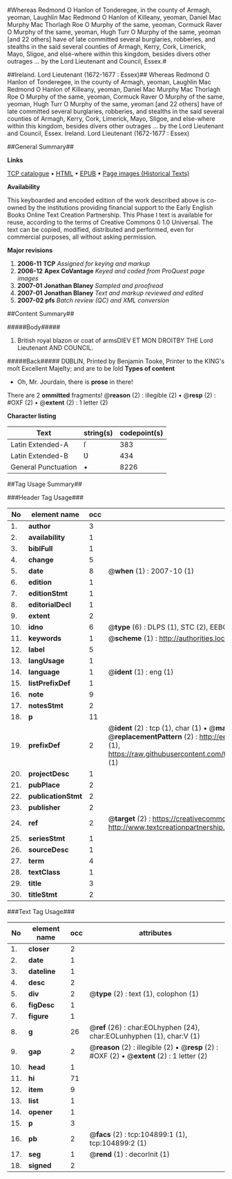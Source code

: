 #Whereas Redmond O Hanlon of Tonderegee, in the county of Armagh, yeoman, Laughlin Mac Redmond O Hanlon of Killeany, yeoman, Daniel Mac Murphy Mac Thorlagh Roe O Murphy of the same, yeoman, Cormuck Raver O Murphy of the same, yeoman, Hugh Turr O Murphy of the same, yeoman [and 22 others] have of late committed several burglaries, robberies, and stealths in the said several counties of Armagh, Kerry, Cork, Limerick, Mayo, Sligoe, and else-where within this kingdom, besides divers other outrages ... by the Lord Lieutenant and Council, Essex.#

##Ireland. Lord Lieutenant (1672-1677 : Essex)##
Whereas Redmond O Hanlon of Tonderegee, in the county of Armagh, yeoman, Laughlin Mac Redmond O Hanlon of Killeany, yeoman, Daniel Mac Murphy Mac Thorlagh Roe O Murphy of the same, yeoman, Cormuck Raver O Murphy of the same, yeoman, Hugh Turr O Murphy of the same, yeoman [and 22 others] have of late committed several burglaries, robberies, and stealths in the said several counties of Armagh, Kerry, Cork, Limerick, Mayo, Sligoe, and else-where within this kingdom, besides divers other outrages ... by the Lord Lieutenant and Council, Essex.
Ireland. Lord Lieutenant (1672-1677 : Essex)

##General Summary##

**Links**

[TCP catalogue](http://www.ota.ox.ac.uk/tcp/)  • 
[HTML](http://tei.it.ox.ac.uk/tcp/Texts-HTML/free/A46/A46161.html)  • 
[EPUB](http://tei.it.ox.ac.uk/tcp/Texts-EPUB/free/A46/A46161.epub) • 
[Page images (Historical Texts)](https://data.historicaltexts.jisc.ac.uk/view?pubId=eebo-16151891e&pageId=eebo-16151891e-104899-1)

**Availability**

This keyboarded and encoded edition of the
	       work described above is co-owned by the institutions
	       providing financial support to the Early English Books
	       Online Text Creation Partnership. This Phase I text is
	       available for reuse, according to the terms of Creative
	       Commons 0 1.0 Universal. The text can be copied,
	       modified, distributed and performed, even for
	       commercial purposes, all without asking permission.

**Major revisions**

1. __2006-11__ __TCP__ *Assigned for keying and markup*
1. __2006-12__ __Apex CoVantage__ *Keyed and coded from ProQuest page images*
1. __2007-01__ __Jonathan Blaney__ *Sampled and proofread*
1. __2007-01__ __Jonathan Blaney__ *Text and markup reviewed and edited*
1. __2007-02__ __pfs__ *Batch review (QC) and XML conversion*

##Content Summary##

#####Body#####

1. British royal blazon or coat of armsDIEV ET MON DROITBY THE Lord Lieutenant AND COUNCIL.

#####Back#####
DƲBLIN, Printed by Benjamin Tooke, Printer to the KING's moſt Excellent Majeſty; and are to be ſold 
**Types of content**

  * Oh, Mr. Jourdain, there is **prose** in there!

There are 2 **ommitted** fragments! 
 @__reason__ (2) : illegible (2)  •  @__resp__ (2) : #OXF (2)  •  @__extent__ (2) : 1 letter (2)

**Character listing**


|Text|string(s)|codepoint(s)|
|---|---|---|
|Latin Extended-A|ſ|383|
|Latin Extended-B|Ʋ|434|
|General Punctuation|•|8226|

##Tag Usage Summary##

###Header Tag Usage###

|No|element name|occ|attributes|
|---|---|---|---|
|1.|__author__|3||
|2.|__availability__|1||
|3.|__biblFull__|1||
|4.|__change__|5||
|5.|__date__|8| @__when__ (1) : 2007-10 (1)|
|6.|__edition__|1||
|7.|__editionStmt__|1||
|8.|__editorialDecl__|1||
|9.|__extent__|2||
|10.|__idno__|6| @__type__ (6) : DLPS (1), STC (2), EEBO-CITATION (1), OCLC (1), VID (1)|
|11.|__keywords__|1| @__scheme__ (1) : http://authorities.loc.gov/ (1)|
|12.|__label__|5||
|13.|__langUsage__|1||
|14.|__language__|1| @__ident__ (1) : eng (1)|
|15.|__listPrefixDef__|1||
|16.|__note__|9||
|17.|__notesStmt__|2||
|18.|__p__|11||
|19.|__prefixDef__|2| @__ident__ (2) : tcp (1), char (1)  •  @__matchPattern__ (2) : ([0-9\-]+):([0-9IVX]+) (1), (.+) (1)  •  @__replacementPattern__ (2) : http://eebo.chadwyck.com/downloadtiff?vid=$1&page=$2 (1), https://raw.githubusercontent.com/textcreationpartnership/Texts/master/tcpchars.xml#$1 (1)|
|20.|__projectDesc__|1||
|21.|__pubPlace__|2||
|22.|__publicationStmt__|2||
|23.|__publisher__|2||
|24.|__ref__|2| @__target__ (2) : https://creativecommons.org/publicdomain/zero/1.0/ (1), http://www.textcreationpartnership.org/docs/. (1)|
|25.|__seriesStmt__|1||
|26.|__sourceDesc__|1||
|27.|__term__|4||
|28.|__textClass__|1||
|29.|__title__|3||
|30.|__titleStmt__|2||


###Text Tag Usage###

|No|element name|occ|attributes|
|---|---|---|---|
|1.|__closer__|2||
|2.|__date__|1||
|3.|__dateline__|1||
|4.|__desc__|2||
|5.|__div__|2| @__type__ (2) : text (1), colophon (1)|
|6.|__figDesc__|1||
|7.|__figure__|1||
|8.|__g__|26| @__ref__ (26) : char:EOLhyphen (24), char:EOLunhyphen (1), char:V (1)|
|9.|__gap__|2| @__reason__ (2) : illegible (2)  •  @__resp__ (2) : #OXF (2)  •  @__extent__ (2) : 1 letter (2)|
|10.|__head__|1||
|11.|__hi__|71||
|12.|__item__|9||
|13.|__list__|1||
|14.|__opener__|1||
|15.|__p__|3||
|16.|__pb__|2| @__facs__ (2) : tcp:104899:1 (1), tcp:104899:2 (1)|
|17.|__seg__|1| @__rend__ (1) : decorInit (1)|
|18.|__signed__|2||
